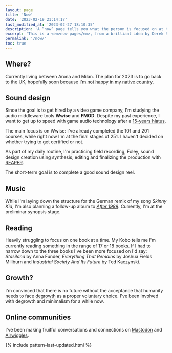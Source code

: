 ```yaml
---
layout: page
title: 'Now'
date: '2023-02-19 21:14:17'
last_modified_at: '2023-02-27 18:10:35'
description: 'A “now” page tells you what the person is focused on at this point in their life.'
excerpt: 'This is a <em>now page</em>, from a brilliant idea by Derek Sivers. It tells what I’m really focused on at this point in life. If you have your own site, <a href="https://nownownow.com/about">you should make one, too</a>.'
permalink: '/now/'
toc: true
---
```

## Where?

Currently living between Arona and Milan. The plan for 2023 is to go back to the UK, hopefully soon because <a href="{{ site.url }}/blog/making-mistakes/">I'm not happy in my native country</a>.

## Sound design

Since the goal is to get hired by a video game company, I'm studying the audio middleware tools **Wwise** and **FMOD**. Despite my past experience, I want to get up to speed with game audio technology after a [15-years hiatus](/work/game-audio/console-game-ruff-trigger/). 

The main focus is on Wwise: I've already completed the 101 and 201 courses, while right now I'm at the final stages of 251. I haven't decided on whether trying to get certified or not.

As part of my daily routine, I'm practicing field recording, Foley, sound design creation using synthesis, editing and finalizing the production with [REAPER](/blog/tag/reaper/).

The short-term goal is to complete a good sound design reel.

## Music

While I'm laying down the structure for the German remix of my song _Skinny Kid_, I'm also planning a follow-up album to [_After 1989_](/work/music/after-1989/). Currently, I'm at the preliminar synopsis stage.

## Reading

Heavily struggling to focus on one book at a time. My Kobo tells me I'm currently reading something in the range of 17 or 18 books. If I had to narrow down to the three books I've been more focused on I'd say: _Stasiland_ by Anna Funder, _Everything That Remains_ by Joshua Fields Millburn and _Industrial Society And Its Future_ by Ted Kaczynski.

## Growth?

I'm convinced that there is no future without the acceptance that humanity needs to face [degrowth](/blog/degrowth/) as a proper voluntary choice. I've been involved with degrowth and minimalism for a while now.

## Online communities

I've been making fruitful conversations and connections on [Mastodon](https://indieweb.social/@m2m) and [Airwiggles](https://www.airwiggles.com/home).

{% include pattern-last-updated.html %}